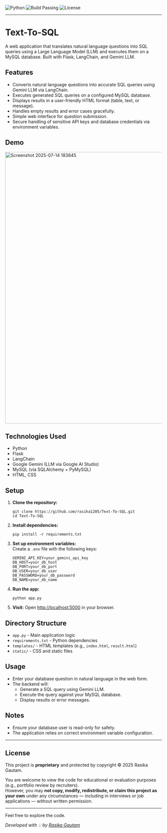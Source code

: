 ![Python](https://img.shields.io/badge/python-3.8%2B-blue.svg)
![Build Passing](https://img.shields.io/badge/build-passing-brightgreen.svg)
![License](https://img.shields.io/badge/license-proprietary-lightgrey.svg)

---

# Text-To-SQL

A web application that translates natural language questions into SQL queries using a Large Language Model (LLM) and executes them on a MySQL database. Built with Flask, LangChain, and Gemini LLM.

## Features

- Converts natural language questions into accurate SQL queries using Gemini LLM via LangChain.
- Executes generated SQL queries on a configured MySQL database.
- Displays results in a user-friendly HTML format (table, text, or message).
- Handles empty results and error cases gracefully.
- Simple web interface for question submission.
- Secure handling of sensitive API keys and database credentials via environment variables.

## Demo
<img width="1682" height="872" alt="Screenshot 2025-07-14 183845" src="https://github.com/user-attachments/assets/c0f0092f-db0c-4d62-a10d-3ce3645e031f" />

## Technologies Used

- Python
- Flask
- LangChain
- Google Gemini (LLM via Google AI Studio)
- MySQL (via SQLAlchemy + PyMySQL)
- HTML, CSS

## Setup

1. **Clone the repository:**
   ```
   git clone https://github.com/rasika1205/Text-To-SQL.git
   cd Text-To-SQL
   ```

2. **Install dependencies:**
   ```
   pip install -r requirements.txt
   ```

3. **Set up environment variables:**  
   Create a `.env` file with the following keys:
   ```
   GEMINI_API_KEY=your_gemini_api_key
   DB_HOST=your_db_host
   DB_PORT=your_db_port
   DB_USER=your_db_user
   DB_PASSWORD=your_db_password
   DB_NAME=your_db_name
   ```

4. **Run the app:**
   ```
   python app.py
   ```

5. **Visit:**
   Open [http://localhost:5000](http://localhost:5000) in your browser.

## Directory Structure

- `app.py` - Main application logic
- `requirements.txt` - Python dependencies
- `templates/` - HTML templates (e.g., `index.html`, `result.html`)
- `static/` - CSS and static files

## Usage

- Enter your database question in natural language in the web form.
- The backend will:
  - Generate a SQL query using Gemini LLM.
  - Execute the query against your MySQL database.
  - Display results or error messages.

## Notes

- Ensure your database user is read-only for safety.
- The application relies on correct environment variable configuration.

---

## License

This project is **proprietary** and protected by copyright © 2025 Rasika Gautam.

You are welcome to view the code for educational or evaluation purposes (e.g., portfolio review by recruiters).  
However, you may **not copy, modify, redistribute, or claim this project as your own** under any circumstances — including in interviews or job applications — without written permission.

---

Feel free to explore the code.

_Developed with 💡 by [Rasika Gautam](https://github.com/rasika1205)_
